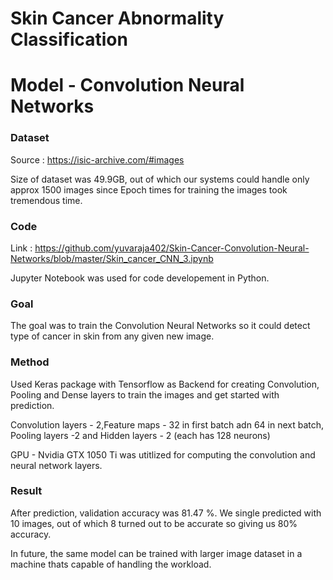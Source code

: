 # Skin Cancer Abnormality Classification 
# Model - Convolution Neural Networks

### Dataset 
Source : https://isic-archive.com/#images

Size of dataset was 49.9GB, out of which our systems could handle only approx 1500 images since Epoch times for training the images took
 tremendous time.

### Code
Link : https://github.com/yuvaraja402/Skin-Cancer-Convolution-Neural-Networks/blob/master/Skin_cancer_CNN_3.ipynb

Jupyter Notebook was used for code developement in Python. 

### Goal
The goal was to train the Convolution Neural Networks so it could detect type of cancer in skin from any given new image.

### Method
Used Keras package with Tensorflow as Backend for creating Convolution, Pooling and Dense layers to train the images and get started with prediction.

Convolution layers - 2,Feature maps - 32 in first batch adn 64 in next batch, Pooling layers -2 and Hidden layers - 2 (each has 128 neurons)

GPU - Nvidia GTX 1050 Ti was utitlized for computing the convolution and neural network layers. 
### Result
After prediction, validation accuracy was 81.47 %.
We single predicted with 10 images, out of which 8 turned out to be accurate so giving us 80% accuracy.

In future, the same model can be trained with larger image dataset in a machine thats capable of handling the workload.
